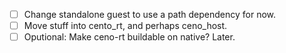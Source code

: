 - [ ] Change standalone guest to use a path dependency for now.
- [ ] Move stuff into cento_rt, and perhaps ceno_host.
- [ ] Oputional: Make ceno-rt buildable on native?  Later.
